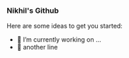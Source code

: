 ### Nikhil's Github

Here are some ideas to get you started:

- 🔭 I’m currently working on ...
- :dog: another line

